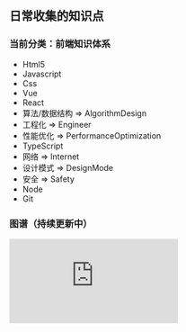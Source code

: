 ## 日常收集的知识点

### 当前分类：前端知识体系

+ Html5
+ Javascript
+ Css 
+ Vue
+ React
+ 算法/数据结构 => AlgorithmDesign
+ 工程化 => Engineer
+ 性能优化 => PerformanceOptimization
+ TypeScript
+ 网络 => Internet
+ 设计模式 => DesignMode
+ 安全 => Safety
+ Node
+ Git

### 图谱（持续更新中）

![前端知识体系](https://github.com/carl-G/CodeRepository/Resource/前端知识体系.pdf)



